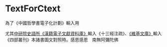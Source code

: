 # TextForCtext
為了《中國哲學書電子化計劃》輸入用

尤其[中研院史語所《漢籍電子文獻資料庫》](http://hanchi.ihp.sinica.edu.tw/ihp/hanji.htm)輸入《十三經注疏》、[《維基文庫》](https://zh.wikisource.org/zh-hant/)輸入《四部叢刊》本諸書圖文對照時。感恩感恩　南無阿彌陀佛
